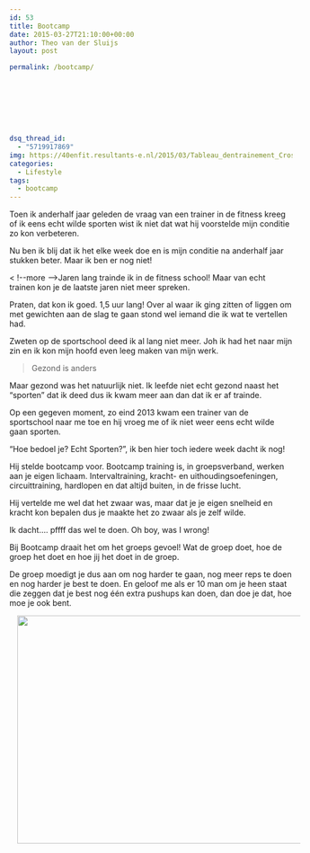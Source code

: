 ```yaml
---
id: 53
title: Bootcamp
date: 2015-03-27T21:10:00+00:00
author: Theo van der Sluijs
layout: post

permalink: /bootcamp/








dsq_thread_id:
  - "5719917869"
img: https://40enfit.resultants-e.nl/2015/03/Tableau_dentrainement_CrossFit.jpg
categories:
  - Lifestyle
tags:
  - bootcamp
---
```

Toen ik anderhalf jaar geleden de vraag van een trainer in de fitness kreeg of ik eens echt wilde sporten wist ik niet dat wat hij voorstelde mijn conditie zo kon verbeteren.
  
Nu ben ik blij dat ik het elke week doe en is mijn conditie na anderhalf jaar stukken beter. Maar ik ben er nog niet!

< !--more -->Jaren lang trainde ik in de fitness school! Maar van echt trainen kon je de laatste jaren niet meer spreken.

Praten, dat kon ik goed. 1,5 uur lang! Over al waar ik ging zitten of liggen om met gewichten aan de slag te gaan stond wel iemand die ik wat te vertellen had.

Zweten op de sportschool deed ik al lang niet meer. Joh ik had het naar mijn zin en ik kon mijn hoofd even leeg maken van mijn werk.

> Gezond is anders

Maar gezond was het natuurlijk niet. Ik leefde niet echt gezond naast het “sporten” dat ik deed dus ik kwam meer aan dan dat ik er af trainde.

Op een gegeven moment, zo eind 2013 kwam een trainer van de sportschool naar me toe en hij vroeg me of ik niet weer eens echt wilde gaan sporten.

“Hoe bedoel je? Echt Sporten?”, ik ben hier toch iedere week dacht ik nog!

Hij stelde bootcamp voor. Bootcamp training is, in groepsverband, werken aan je eigen lichaam. Intervaltraining, kracht- en uithoudingsoefeningen, circuittraining, hardlopen en dat altijd buiten, in de frisse lucht.

Hij vertelde me wel dat het zwaar was, maar dat je je eigen snelheid en kracht kon bepalen dus je maakte het zo zwaar als je zelf wilde.

Ik dacht…. pffff das wel te doen. Oh boy, was I wrong!

Bij Bootcamp draait het om het groeps gevoel! Wat de groep doet, hoe de groep het doet en hoe jij het doet in de groep.

De groep moedigt je dus aan om nog harder te gaan, nog meer reps te doen en nog harder je best te doen. En geloof me als er 10 man om je heen staat die zeggen dat je best nog één extra pushups kan doen, dan doe je dat, hoe moe je ook bent.

<div class="separator" style="clear: both; text-align: center;">
  <a href="http://upload.wikimedia.org/wikipedia/commons/2/23/Tableau_d'entrainement_CrossFit.jpg" imageanchor="1" style="margin-left: 1em; margin-right: 1em;"><img border="0" src="http://upload.wikimedia.org/wikipedia/commons/2/23/Tableau_d'entrainement_CrossFit.jpg" height="406" width="640" /></a>
</div>